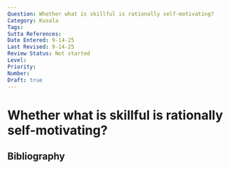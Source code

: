 ```yaml
---
Question: Whether what is skillful is rationally self-motivating?
Category: Kusala
Tags: 
Sutta References: 
Date Entered: 9-14-25
Last Revised: 9-14-25
Review Status: Not started
Level: 
Priority: 
Number: 
Draft: true
---
```


# Whether what is skillful is rationally self-motivating?

## Bibliography

<!-- 

Notes:



-->